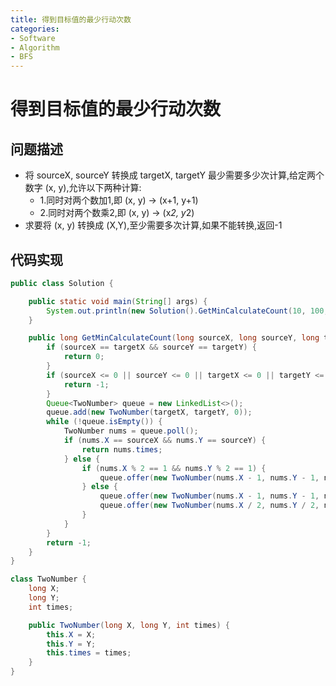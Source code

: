 ```yaml
---
title: 得到目标值的最少行动次数
categories:
- Software
- Algorithm
- BFS
---
```

# 得到目标值的最少行动次数

## 问题描述

- 将 sourceX, sourceY 转换成 targetX, targetY 最少需要多少次计算,给定两个数字 (x, y),允许以下两种计算:
    - 1.同时对两个数加1,即 (x, y) -> (x+1, y+1)
    * 2.同时对两个数乘2,即 (x, y) -> (x*2, y*2)
- 求要将 (x, y) 转换成 (X,Y),至少需要多次计算,如果不能转换,返回-1

## 代码实现

```java
public class Solution {

    public static void main(String[] args) {
        System.out.println(new Solution().GetMinCalculateCount(10, 100, 22, 202));
    }

    public long GetMinCalculateCount(long sourceX, long sourceY, long targetX, long targetY) {
        if (sourceX == targetX && sourceY == targetY) {
            return 0;
        }
        if (sourceX <= 0 || sourceY <= 0 || targetX <= 0 || targetY <= 0) {
            return -1;
        }
        Queue<TwoNumber> queue = new LinkedList<>();
        queue.add(new TwoNumber(targetX, targetY, 0));
        while (!queue.isEmpty()) {
            TwoNumber nums = queue.poll();
            if (nums.X == sourceX && nums.Y == sourceY) {
                return nums.times;
            } else {
                if (nums.X % 2 == 1 && nums.Y % 2 == 1) {
                    queue.offer(new TwoNumber(nums.X - 1, nums.Y - 1, nums.times + 1));
                } else {
                    queue.offer(new TwoNumber(nums.X - 1, nums.Y - 1, nums.times + 1));
                    queue.offer(new TwoNumber(nums.X / 2, nums.Y / 2, nums.times + 1));
                }
            }
        }
        return -1;
    }
}

class TwoNumber {
    long X;
    long Y;
    int times;

    public TwoNumber(long X, long Y, int times) {
        this.X = X;
        this.Y = Y;
        this.times = times;
    }
}
```

